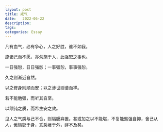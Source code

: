 ```yaml
---
layout: post
title: 戒气
date:   2022-06-22
description:
tags:
categories: Essay
---
```


凡有血气，必有争心，人之好胜，谁不如我。

施诸己而不愿，亦勿施于人，此强恕之事也。

一日强恕，日日强恕；一事强恕，事事强恕。

久之则渐近自然。

以之修身则顺而安；以之涉世则谐而祥。

若不能勉强，而听其自至。

以顽钝之质，而希生安之效。

见人之气类与己不合，则隔膜弃置，甚或加之以不能堪，不复能勉强自抑，舍己从人，傲惰彰于身，乖戾著于外，鲜不及矣。
